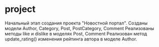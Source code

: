 # project
Начальный этап создания проекта "Новостной портал".
Созданы модели Author, Category, Post, PostCategory, Comment
Реализованы методы like и dislike в моделях Post, Comment
Реализован метод update_rating() изменения рейтинга автора в моделе Author.
